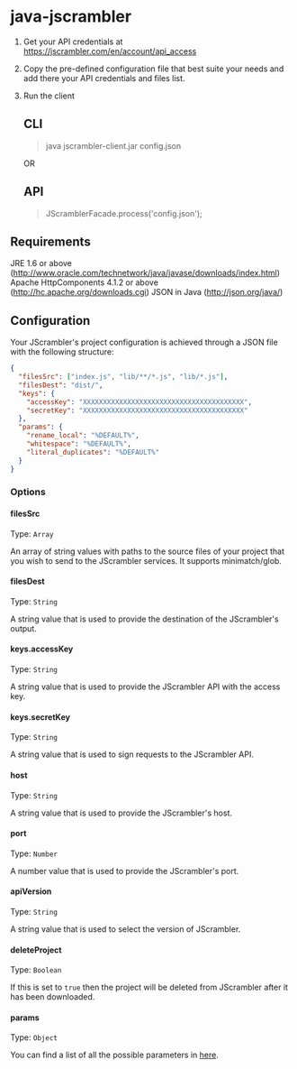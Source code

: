java-jscrambler
===============

1. Get your API credentials at https://jscrambler.com/en/account/api_access

2. Copy the pre-defined configuration file that best suite your needs and add
   there your API credentials and files list.

3. Run the client

   CLI
   ---
   > java jscrambler-client.jar config.json

   OR

   API
   ---

   > JScramblerFacade.process('config.json');


Requirements
------------

JRE 1.6 or above (http://www.oracle.com/technetwork/java/javase/downloads/index.html)
Apache HttpComponents 4.1.2 or above (http://hc.apache.org/downloads.cgi)
JSON in Java (http://json.org/java/)


Configuration
-------------
Your JScrambler's project configuration is achieved through a JSON file with the following structure:
```json
{
  "filesSrc": ["index.js", "lib/**/*.js", "lib/*.js"],
  "filesDest": "dist/",
  "keys": {
    "accessKey": "XXXXXXXXXXXXXXXXXXXXXXXXXXXXXXXXXXXXXXXX",
    "secretKey": "XXXXXXXXXXXXXXXXXXXXXXXXXXXXXXXXXXXXXXXX"
  },
  "params": {
    "rename_local": "%DEFAULT%",
    "whitespace": "%DEFAULT%",
    "literal_duplicates": "%DEFAULT%"
  }
}
```

### Options
#### filesSrc
Type: `Array`

An array of string values with paths to the source files of your project that you wish to send to the JScrambler services. It supports minimatch/glob.

#### filesDest
Type: `String`

A string value that is used to provide the destination of the JScrambler's output.


#### keys.accessKey
Type: `String`

A string value that is used to provide the JScrambler API with the access key.

#### keys.secretKey
Type: `String`

A string value that is used to sign requests to the JScrambler API.


#### host
Type: `String`

A string value that is used to provide the JScrambler's host.

#### port
Type: `Number`

A number value that is used to provide the JScrambler's port.

#### apiVersion
Type: `String`

A string value that is used to select the version of JScrambler.

#### deleteProject
Type: `Boolean`

If this is set to `true` then the project will be deleted from JScrambler after it has been downloaded.

#### params
Type: `Object`

You can find a list of all the possible parameters in [here](https://github.com/auditmark/node-jscrambler#jscrambler-options).
